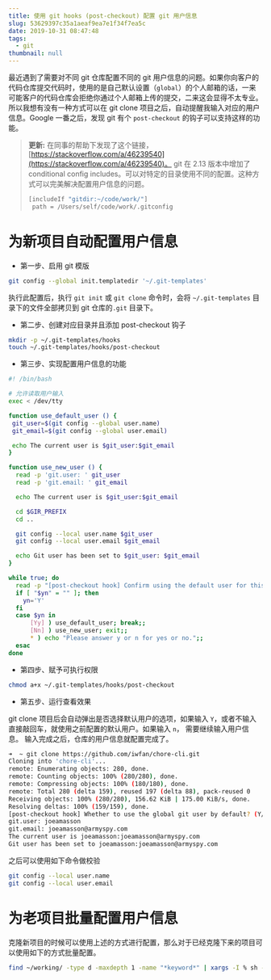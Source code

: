 ```yaml
---
title: 使用 git hooks (post-checkout) 配置 git 用户信息
slug: 53629397c35a1aeaf9ea7e1f34f7ea5c
date: 2019-10-31 08:47:48
tags:
  - git
thumbnail: null
---
```


最近遇到了需要对不同 git 仓库配置不同的 git 用户信息的问题。如果你向客户的代码仓库提交代码时，使用的是自己默认设置（`global`）的个人邮箱的话，一来可能客户的代码仓库会拒绝你通过个人邮箱上传的提交，二来这会显得不太专业。所以我想有没有一种方式可以在 git clone 项目之后，自动提醒我输入对应的用户信息。Google 一番之后，发现 git 有个 `post-checkout` 的钩子可以支持这样的功能。

> **更新:** 在同事的帮助下发现了这个链接，[https://stackoverflow.com/a/46239540](https://stackoverflow.com/a/46239540)。
> git 在 2.13 版本中增加了 conditional config includes。可以对特定的目录使用不同的配置。这种方式可以完美解决配置用户信息的问题。
>
> ```bash
> [includeIf "gitdir:~/code/work/"]
>  path = /Users/self/code/work/.gitconfig
> ```

# 为新项目自动配置用户信息

- 第一步、启用 git 模版

```bash
git config --global init.templatedir '~/.git-templates'
```

执行此配置后，执行 `git init` 或 `git clone` 命令时，会将 `~/.git-templates` 目录下的文件全部拷贝到 git 仓库的`.git` 目录下。

- 第二步、创建对应目录并且添加 post-checkout 钩子

```bash
mkdir -p ~/.git-templates/hooks
touch ~/.git-templates/hooks/post-checkout
```

- 第三步、实现配置用户信息的功能

```bash
#! /bin/bash

# 允许读取用户输入
exec < /dev/tty

function use_default_user () {
 git_user=$(git config --global user.name)
 git_email=$(git config --global user.email)

 echo The current user is $git_user:$git_email
}

function use_new_user () {
  read -p 'git.user: ' git_user
  read -p 'git.email: ' git_email

  echo The current user is $git_user:$git_email

  cd $GIR_PREFIX
  cd ..

  git config --local user.name $git_user
  git config --local user.email $git_email

  echo Git user has been set to $git_user: $git_email
}

while true; do
  read -p "[post-checkout hook] Confirm using the default user for this repository? (Y/n) " yn
  if [ "$yn" = "" ]; then
    yn='Y'
  fi
  case $yn in
      [Yy] ) use_default_user; break;;
      [Nn] ) use_new_user; exit;;
      * ) echo "Please answer y or n for yes or no.";;
  esac
done
```

- 第四步、赋予可执行权限

```bash
chmod a+x ~/.git-templates/hooks/post-checkout
```

- 第五步、运行查看效果

git clone 项目后会自动弹出是否选择默认用户的选项，如果输入 `Y`，或者不输入直接敲回车，就使用之前配置的默认用户。如果输入 `n`， 需要继续输入用户信息。 输入完成之后，仓库的用户信息就配置完成了。

```bash
➜  ~ git clone https://github.com/iwfan/chore-cli.git
Cloning into 'chore-cli'...
remote: Enumerating objects: 280, done.
remote: Counting objects: 100% (280/280), done.
remote: Compressing objects: 100% (180/180), done.
remote: Total 280 (delta 159), reused 197 (delta 88), pack-reused 0
Receiving objects: 100% (280/280), 156.62 KiB | 175.00 KiB/s, done.
Resolving deltas: 100% (159/159), done.
[post-checkout hook] Whether to use the global git user by default? (Y/n) n
git.user: joeamasson
git.email: joeamasson@armyspy.com
The current user is joeamasson:joeamasson@armyspy.com
Git user has been set to joeamasson:joeamasson@armyspy.com
```

之后可以使用如下命令做校验

```bash
git config --local user.name
git config --local user.email
```

# 为老项目批量配置用户信息

克隆新项目的时候可以使用上述的方式进行配置，那么对于已经克隆下来的项目可以使用如下的方式批量配置。

```bash
find ~/working/ -type d -maxdepth 1 -name "*keyword*" | xargs -I % sh -c 'cd %; git config --local user.name "JoeAMasson"; git config --local user.email "JoeAMasson@armyspy.com"'
```

